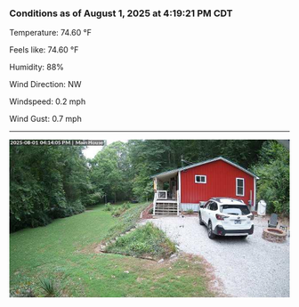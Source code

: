 ### Conditions as of August 1, 2025 at 4:19:21 PM CDT 

Temperature: 74.60 &deg;F

Feels like: 74.60 &deg;F

Humidity: 88%

Wind Direction: NW

Windspeed: 0.2 mph

Wind Gust: 0.7 mph

---

<img src="./images/latest.jpeg"/>


